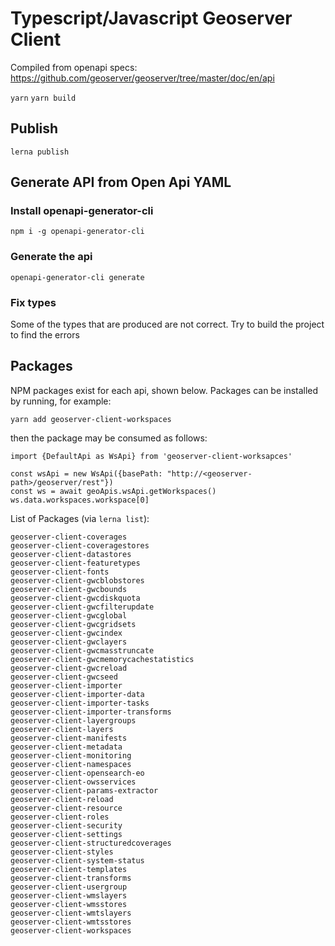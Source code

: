 # Typescript/Javascript Geoserver Client
Compiled from openapi specs: https://github.com/geoserver/geoserver/tree/master/doc/en/api

`yarn`
`yarn build`

## Publish
`lerna publish`

## Generate API from Open Api YAML
### Install openapi-generator-cli
`npm i -g openapi-generator-cli`
### Generate the api
`openapi-generator-cli generate`
### Fix types
Some of the types that are produced are not correct. Try to build the project to find the errors

## Packages
NPM packages exist for each api, shown below. Packages can be installed by running, for example:

`yarn add geoserver-client-workspaces`

then the package may be consumed as follows:

```
import {DefaultApi as WsApi} from 'geoserver-client-worksapces'

const wsApi = new WsApi({basePath: "http://<geoserver-path>/geoserver/rest"})
const ws = await geoApis.wsApi.getWorkspaces()
ws.data.workspaces.workspace[0]
```

List of Packages (via `lerna list`):
```
geoserver-client-coverages
geoserver-client-coveragestores
geoserver-client-datastores
geoserver-client-featuretypes
geoserver-client-fonts
geoserver-client-gwcblobstores
geoserver-client-gwcbounds
geoserver-client-gwcdiskquota
geoserver-client-gwcfilterupdate
geoserver-client-gwcglobal
geoserver-client-gwcgridsets
geoserver-client-gwcindex
geoserver-client-gwclayers
geoserver-client-gwcmasstruncate
geoserver-client-gwcmemorycachestatistics
geoserver-client-gwcreload
geoserver-client-gwcseed
geoserver-client-importer
geoserver-client-importer-data
geoserver-client-importer-tasks
geoserver-client-importer-transforms
geoserver-client-layergroups
geoserver-client-layers
geoserver-client-manifests
geoserver-client-metadata
geoserver-client-monitoring
geoserver-client-namespaces
geoserver-client-opensearch-eo
geoserver-client-owsservices
geoserver-client-params-extractor
geoserver-client-reload
geoserver-client-resource
geoserver-client-roles
geoserver-client-security
geoserver-client-settings
geoserver-client-structuredcoverages
geoserver-client-styles
geoserver-client-system-status
geoserver-client-templates
geoserver-client-transforms
geoserver-client-usergroup
geoserver-client-wmslayers
geoserver-client-wmsstores
geoserver-client-wmtslayers
geoserver-client-wmtsstores
geoserver-client-workspaces
```
